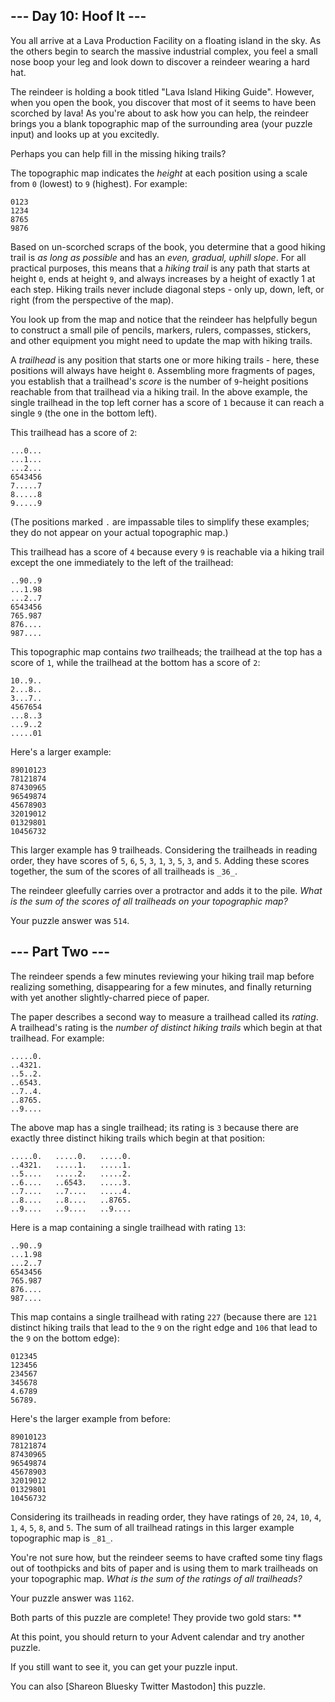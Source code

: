 ## \--- Day 10: Hoof It ---

You all arrive at a Lava Production Facility on a floating island in the sky.
As the others begin to search the massive industrial complex, you feel a small
nose boop your leg and look down to discover a reindeer wearing a hard hat.

The reindeer is holding a book titled "Lava Island Hiking Guide". However,
when you open the book, you discover that most of it seems to have been
scorched by lava! As you're about to ask how you can help, the reindeer brings
you a blank topographic map of the surrounding area (your puzzle input) and
looks up at you excitedly.

Perhaps you can help fill in the missing hiking trails?

The topographic map indicates the _height_ at each position using a scale from
`0` (lowest) to `9` (highest). For example:

    
    
    0123
    1234
    8765
    9876
    

Based on un-scorched scraps of the book, you determine that a good hiking
trail is _as long as possible_ and has an _even, gradual, uphill slope_. For
all practical purposes, this means that a _hiking trail_ is any path that
starts at height `0`, ends at height `9`, and always increases by a height of
exactly 1 at each step. Hiking trails never include diagonal steps - only up,
down, left, or right (from the perspective of the map).

You look up from the map and notice that the reindeer has helpfully begun to
construct a small pile of pencils, markers, rulers, compasses, stickers, and
other equipment you might need to update the map with hiking trails.

A _trailhead_ is any position that starts one or more hiking trails - here,
these positions will always have height `0`. Assembling more fragments of
pages, you establish that a trailhead's _score_ is the number of `9`-height
positions reachable from that trailhead via a hiking trail. In the above
example, the single trailhead in the top left corner has a score of `1`
because it can reach a single `9` (the one in the bottom left).

This trailhead has a score of `2`:

    
    
    ...0...
    ...1...
    ...2...
    6543456
    7.....7
    8.....8
    9.....9
    

(The positions marked `.` are impassable tiles to simplify these examples;
they do not appear on your actual topographic map.)

This trailhead has a score of `4` because every `9` is reachable via a hiking
trail except the one immediately to the left of the trailhead:

    
    
    ..90..9
    ...1.98
    ...2..7
    6543456
    765.987
    876....
    987....
    

This topographic map contains _two_ trailheads; the trailhead at the top has a
score of `1`, while the trailhead at the bottom has a score of `2`:

    
    
    10..9..
    2...8..
    3...7..
    4567654
    ...8..3
    ...9..2
    .....01
    

Here's a larger example:

    
    
    89010123
    78121874
    87430965
    96549874
    45678903
    32019012
    01329801
    10456732
    

This larger example has 9 trailheads. Considering the trailheads in reading
order, they have scores of `5`, `6`, `5`, `3`, `1`, `3`, `5`, `3`, and `5`.
Adding these scores together, the sum of the scores of all trailheads is
`_36_`.

The reindeer gleefully carries over a protractor and adds it to the pile.
_What is the sum of the scores of all trailheads on your topographic map?_

Your puzzle answer was `514`.

## \--- Part Two ---

The reindeer spends a few minutes reviewing your hiking trail map before
realizing something, disappearing for a few minutes, and finally returning
with yet another slightly-charred piece of paper.

The paper describes a second way to measure a trailhead called its _rating_. A
trailhead's rating is the _number of distinct hiking trails_ which begin at
that trailhead. For example:

    
    
    .....0.
    ..4321.
    ..5..2.
    ..6543.
    ..7..4.
    ..8765.
    ..9....
    

The above map has a single trailhead; its rating is `3` because there are
exactly three distinct hiking trails which begin at that position:

    
    
    .....0.   .....0.   .....0.
    ..4321.   .....1.   .....1.
    ..5....   .....2.   .....2.
    ..6....   ..6543.   .....3.
    ..7....   ..7....   .....4.
    ..8....   ..8....   ..8765.
    ..9....   ..9....   ..9....
    

Here is a map containing a single trailhead with rating `13`:

    
    
    ..90..9
    ...1.98
    ...2..7
    6543456
    765.987
    876....
    987....
    

This map contains a single trailhead with rating `227` (because there are
`121` distinct hiking trails that lead to the `9` on the right edge and `106`
that lead to the `9` on the bottom edge):

    
    
    012345
    123456
    234567
    345678
    4.6789
    56789.
    

Here's the larger example from before:

    
    
    89010123
    78121874
    87430965
    96549874
    45678903
    32019012
    01329801
    10456732
    

Considering its trailheads in reading order, they have ratings of `20`, `24`,
`10`, `4`, `1`, `4`, `5`, `8`, and `5`. The sum of all trailhead ratings in
this larger example topographic map is `_81_`.

You're not sure how, but the reindeer seems to have crafted some tiny flags
out of toothpicks and bits of paper and is using them to mark trailheads on
your topographic map. _What is the sum of the ratings of all trailheads?_

Your puzzle answer was `1162`.

Both parts of this puzzle are complete! They provide two gold stars: **

At this point, you should return to your Advent calendar and try another
puzzle.

If you still want to see it, you can get your puzzle input.

You can also [Shareon Bluesky Twitter Mastodon] this puzzle.

